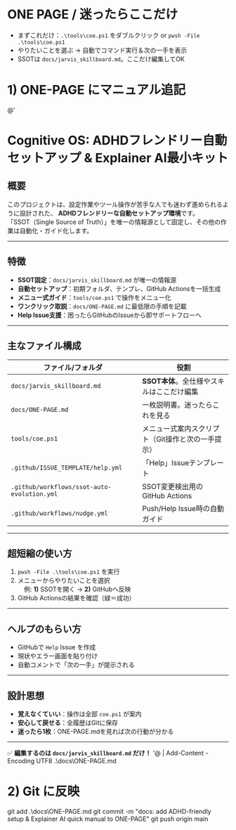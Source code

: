 ﻿# ONE PAGE / 迷ったらここだけ
- まずこれだけ：`.\tools\coe.ps1` をダブルクリック or `pwsh -File .\tools\coe.ps1`
- やりたいことを選ぶ → 自動でコマンド実行＆次の一手を表示
- SSOTは `docs/jarvis_skillboard.md`。ここだけ編集してOK
# 1) ONE-PAGE にマニュアル追記
@'
# Cognitive OS: ADHDフレンドリー自動セットアップ & Explainer AI最小キット

## 概要
このプロジェクトは、設定作業やツール操作が苦手な人でも迷わず進められるように設計された、
**ADHDフレンドリーな自動セットアップ環境**です。  
「SSOT（Single Source of Truth）」を唯一の情報源として固定し、その他の作業は自動化・ガイド化します。

---

## 特徴
- **SSOT固定**：`docs/jarvis_skillboard.md` が唯一の情報源
- **自動セットアップ**：初期フォルダ、テンプレ、GitHub Actionsを一括生成
- **メニュー式ガイド**：`tools/coe.ps1` で操作をメニュー化
- **ワンクリック取説**：`docs/ONE-PAGE.md` に最低限の手順を記載
- **Help Issue支援**：困ったらGitHubのIssueから即サポートフローへ

---

## 主なファイル構成
| ファイル/フォルダ | 役割 |
|------------------|------|
| `docs/jarvis_skillboard.md` | **SSOT本体**。全仕様やスキルはここだけ編集 |
| `docs/ONE-PAGE.md` | 一枚説明書。迷ったらこれを見る |
| `tools/coe.ps1` | メニュー式案内スクリプト（Git操作と次の一手提示） |
| `.github/ISSUE_TEMPLATE/help.yml` | 「Help」Issueテンプレート |
| `.github/workflows/ssot-auto-evolution.yml` | SSOT変更検出用のGitHub Actions |
| `.github/workflows/nudge.yml` | Push/Help Issue時の自動ガイド |

---

## 超短縮の使い方
1. `pwsh -File .\tools\coe.ps1` を実行
2. メニューからやりたいことを選択  
　例: **1)** SSOTを開く → **2)** GitHubへ反映
3. GitHub Actionsの結果を確認（緑＝成功）

---

## ヘルプのもらい方
- GitHubで `Help` Issue を作成
- 現状やエラー画面を貼り付け
- 自動コメントで「次の一手」が提示される

---

## 設計思想
- **覚えなくていい**：操作は全部 `coe.ps1` が案内
- **安心して戻せる**：全履歴はGitに保存
- **迷ったら1枚**：ONE-PAGE.mdを見れば次の行動が分かる

---
✅ **編集するのは `docs/jarvis_skillboard.md` だけ！**
'@ | Add-Content -Encoding UTF8 .\docs\ONE-PAGE.md

# 2) Git に反映
git add .\docs\ONE-PAGE.md
git commit -m "docs: add ADHD-friendly setup & Explainer AI quick manual to ONE-PAGE"
git push origin main
